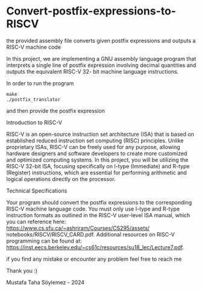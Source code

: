 # Convert-postfix-expressions-to-RISCV
the provided assembly file converts given postfix expressions and outputs a RISC-V machine code

In this project, we are implementing a GNU assembly language program that interprets a
single line of postfix expression involving decimal quantities and outputs the equivalent RISC-V 32-
bit machine language instructions.

In order to run the program
````
make
./postfix_translator
````
and then provide the postfix expression

Introduction to RISC-V

RISC-V is an open-source instruction set architecture (ISA) that is based on established reduced instruction set computing (RISC) principles. Unlike proprietary ISAs, RISC-V can be freely used for any
purpose, allowing hardware designers and software developers to create more customized and optimized
computing systems. In this project, you will be utilizing the RISC-V 32-bit ISA, focusing specifically
on I-type (Immediate) and R-type (Register) instructions, which are essential for performing arithmetic
and logical operations directly on the processor.


Technical Specifications

Your program should convert the postfix expressions to the corresponding RISC-V machine language
code. You must only use I-type and R-type instruction formats as outlined in the RISC-V user-level ISA
manual, which you can reference here: https://www.cs.sfu.ca/~ashriram/Courses/CS295/assets/
notebooks/RISCV/RISCV_CARD.pdf. Additional resources on RISC-V programming can be found at:
https://inst.eecs.berkeley.edu/~cs61c/resources/su18_lec/Lecture7.pdf.

if you find any mistake or encounter any problem feel free to reach me

Thank you :)

Mustafa Taha Söylemez - 2024
